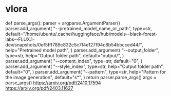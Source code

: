 # vlora
def parse_args():
    parser = argparse.ArgumentParser()
    parser.add_argument(
        "--pretrained_model_name_or_path",
        type=str,
        default="/home/ubuntu/.cache/huggingface/hub/models--black-forest-labs--FLUX.1-dev/snapshots/0ef5fff789c832c5c7f4e127f94c8b54bbcced44/",
        help="Pretrained model path",
    )
    parser.add_argument(
        "--output_folder",
        type=str,
        help="Output folder path",
        default="output/",
    )
    parser.add_argument(
        "--content_index",
        type=str,
        default="0",
    )
    parser.add_argument(
        "--style_index",
        type=str,
        help="Output folder path",
        default="0",
    )
    parser.add_argument(
        "--pattern",
        type=str,
        help="Pattern for the image generation",
        default="s*",
    )
    return parser.parse_args()
args = parse_args()
https://arxiv.org/pdf/2410.17594
https://arxiv.org/pdf/2403.11627